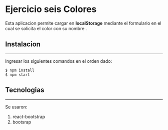 # Ejercicio seis Colores

Esta aplicacion permite cargar en **localStorage** mediante el formulario en el cual se solicita el color con su nombre .


## Instalacion 
***
Ingresar los siguientes comandos en el orden dado:
```
$ npm install
$ npm start
```
## Tecnologias
***
Se usaron:
1. react-bootstrap
2. bootsrap
